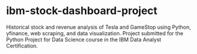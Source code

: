 # ibm-stock-dashboard-project
Historical stock and revenue analysis of Tesla and GameStop using Python, yfinance, web scraping, and data visualization. Project submitted for the Python Project for Data Science course in the IBM Data Analyst Certification.
